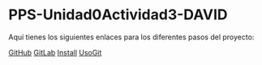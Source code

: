 # PPS-Unidad0Actividad3-DAVID

Aquí tienes los siguientes enlaces para los diferentes pasos del proyecto:

[GitHub](Gitub.md)
[GitLab](Gitlab.md)
[Install](Install.md)
[UsoGit](UsoGit.md)
